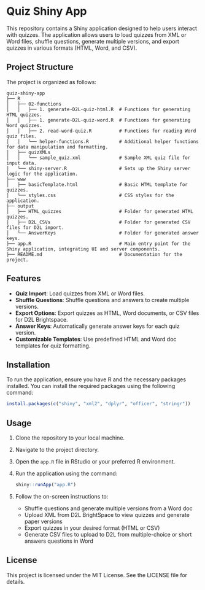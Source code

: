 # Quiz Shiny App

This repository contains a Shiny application designed to help users interact with quizzes. The application allows users to load quizzes from XML or Word files, shuffle questions, generate multiple versions, and export quizzes in various formats (HTML, Word, and CSV).

## Project Structure

The project is organized as follows:

```
quiz-shiny-app
├── R
│   ├── 02-functions
│   │   ├── 1. generate-D2L-quiz-html.R  # Functions for generating HTML quizzes.
│   │   ├── 1. generate-D2L-quiz-word.R  # Functions for generating Word quizzes.
│   │   ├── 2. read-word-quiz.R          # Functions for reading Word quiz files.
│   │   └── helper-functions.R           # Additional helper functions for data manipulation and formatting.
│   ├── quizXMLs
│   │   └── sample_quiz.xml              # Sample XML quiz file for input data.
│   └── shiny-server.R                   # Sets up the Shiny server logic for the application.
├── www
│   ├── basicTemplate.html               # Basic HTML template for quizzes.
│   └── styles.css                       # CSS styles for the application.
├── output
│   ├── HTML_quizzes                     # Folder for generated HTML quizzes.
│   ├── D2L_CSVs                         # Folder for generated CSV files for D2L import.
│   └── AnswerKeys                       # Folder for generated answer keys.
├── app.R                                # Main entry point for the Shiny application, integrating UI and server components.
├── README.md                            # Documentation for the project.
```

## Features

- **Quiz Import**: Load quizzes from XML or Word files.
- **Shuffle Questions**: Shuffle questions and answers to create multiple versions.
- **Export Options**: Export quizzes as HTML, Word documents, or CSV files for D2L Brightspace.
- **Answer Keys**: Automatically generate answer keys for each quiz version.
- **Customizable Templates**: Use predefined HTML and Word doc templates for quiz formatting.

## Installation

To run the application, ensure you have R and the necessary packages installed. You can install the required packages using the following command:

```R
install.packages(c("shiny", "xml2", "dplyr", "officer", "stringr"))
```

## Usage

1. Clone the repository to your local machine.
2. Navigate to the project directory.
3. Open the `app.R` file in RStudio or your preferred R environment.
4. Run the application using the command:

   ```R
   shiny::runApp("app.R")
   ```

5. Follow the on-screen instructions to:
   - Shuffle questions and generate multiple versions from a Word doc
   - Upload XML from D2L BrightSpace to view quizzes and generate paper versions
   - Export quizzes in your desired format (HTML or CSV)
   - Generate CSV files to upload to D2L from multiple-choice or short answers questions in Word

## License

This project is licensed under the MIT License. See the LICENSE file for details.